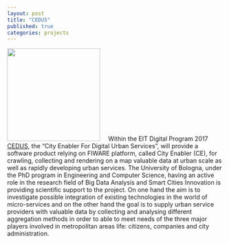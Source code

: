 ```yaml
---
layout: post
title: "CEDUS"
published: true
categories: projects
---
```


<img class="pull-right" src="https://www.eitdigital.eu/typo3temp/_processed_/c/e/csm_CEDUS_Logo_01_0a2fc3075c.png" style="width:216px; margin-right:15px;" alt=""> 
Within the EIT Digital Program 2017 <a href="https://www.eitdigital.eu/newsroom/news/article/eit-digital-unleashes-the-power-of-data-for-better-city-living/" target="_blank">CEDUS</a>, the “City Enabler For Digital Urban Services”, will provide a software product relying on FIWARE platform, called City Enabler (CE), for crawling, collecting and rendering on a map valuable data at urban scale as well as rapidly developing urban services. 
The University of Bologna, under the PhD program in Engineering and Computer Science, having an active role in the research field of Big Data Analysis and Smart Cities Innovation is providing scientific support to the project. 
On one hand the aim is to investigate possible integration of existing technologies in the world of micro-services and on the other hand the goal is to supply urban service providers with valuable data by collecting and analysing different aggregation methods in order to able to meet needs of the three major players involved in metropolitan areas life: citizens, companies and city administration.